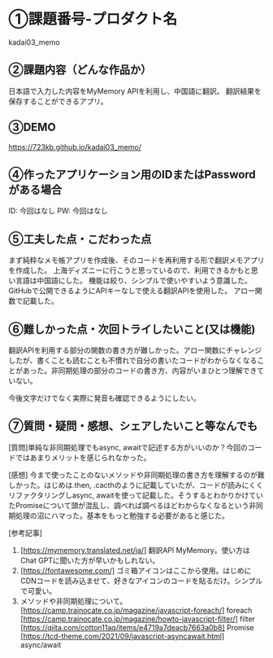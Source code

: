 # ①課題番号-プロダクト名

kadai03_memo

## ②課題内容（どんな作品か）

日本語で入力した内容をMyMemory APIを利用し、中国語に翻訳。
翻訳結果を保存することができるアプリ。

## ③DEMO

https://723kb.github.io/kadai03_memo/

## ④作ったアプリケーション用のIDまたはPasswordがある場合

ID: 今回はなし
PW: 今回はなし

## ⑤工夫した点・こだわった点

まず純粋なメモ帳アプリを作成後、そのコードを再利用する形で翻訳メモアプリを作成した。
上海ディズニーに行こうと思っているので、利用できるかもと思い言語は中国語にした。
機能は絞り、シンプルで使いやすいよう意識した。
GitHubで公開できるようにAPIキーなしで使える翻訳APIを使用した。
アロー関数で記載した。

## ⑥難しかった点・次回トライしたいこと(又は機能)

翻訳APIを利用する部分の関数の書き方が難しかった。アロー関数にチャレンジしたが、書くことも読むことも不慣れで自分の書いたコードがわからなくなることがあった。非同期処理の部分のコードの書き方、内容がいまひとつ理解できていない。

今後文字だけでなく実際に発音も確認できるようにしたい。

## ⑦質問・疑問・感想、シェアしたいこと等なんでも

[質問]単純な非同期処理でもasync, awaitで記述する方がいいのか？今回のコードではあまりメリットを感じられなかった。

[感想]
今まで使ったことのないメソッドや非同期処理の書き方を理解するのが難しかった。はじめは.then, .cacthのように記載していたが、コードが読みにくくリファクタリングしasync, awaitを使って記載した。そうするとわかりかけていたPromiseについて頭が混乱し、調べれば調べるほどわからなくなるという非同期処理の沼にハマった。基本をもっと勉強する必要があると感じた。

[参考記事]
   1. [https://mymemory.translated.net/ja/] 翻訳API MyMemory。使い方はChat GPTに聞いた方が早いかもしれない。
   2. [https://fontawesome.com/] ゴミ箱アイコンはここから使用。はじめにCDNコードを読み込ませて、好きなアイコンのコードを貼るだけ。シンプルで可愛い。
   3. メソッドや非同期処理について。
    [https://camp.trainocate.co.jp/magazine/javascript-foreach/] foreach
    [https://camp.trainocate.co.jp/magazine/howto-javascript-filter/] filter
    [https://qiita.com/cotton11aq/items/e4719a7deacb7663a0b8] Promise
    [https://tcd-theme.com/2021/09/javascript-asyncawait.html] async/await

